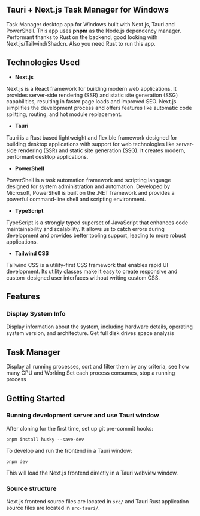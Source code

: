 ## <a name="no-link"></a> Tauri + Next.js Task Manager for Windows

Task Manager desktop app for Windows built with Next.js, Tauri and PowerShell.
This app uses **pnpm** as the Node.js dependency
manager. Performant thanks to Rust on the backend, good looking
with Next.js/Tailwind/Shadcn. Also you need Rust to run this app.

## <a name="no-link"></a>Technologies Used

- **Next.js**

Next.js is a React framework for building modern web applications. It provides server-side rendering (SSR) and static site generation (SSG) capabilities, resulting in faster page loads and improved SEO. Next.js simplifies the development process and offers features like automatic code splitting, routing, and hot module replacement.

- **Tauri**

Tauri is a Rust based lightweight and flexible framework designed for building desktop applications with support for web technologies like server-side rendering (SSR) and static site generation (SSG). It creates modern, performant desktop applications.

- **PowerShell**

PowerShell is a task automation framework and scripting language designed for system administration and automation. Developed by Microsoft, PowerShell is built on the .NET framework and provides a powerful command-line shell and scripting environment.

- **TypeScript**

TypeScript is a strongly typed superset of JavaScript that enhances code maintainability and scalability. It allows us to catch errors during development and provides better tooling support, leading to more robust applications.

- **Tailwind CSS**

Tailwind CSS is a utility-first CSS framework that enables rapid UI development. Its utility classes make it easy to create responsive and custom-designed user interfaces without writing custom CSS.

## <a name="no-link"></a>Features

### <a name="no-link"></a>Display System Info
Display information about the system, including hardware details, operating system version, and architecture. Get full disk drives
space analysis

## <a name="no-link"></a>Task Manager
Display all running processes, sort and filter them by any criteria, see how many CPU and Working Set each process consumes, stop a running process

## <a name="no-link"></a>Getting Started

### Running development server and use Tauri window

After cloning for the first time, set up git pre-commit hooks:

```shell
pnpm install husky --save-dev
```

To develop and run the frontend in a Tauri window:

```shell
pnpm dev
```

This will load the Next.js frontend directly in a Tauri webview window.

### Source structure

Next.js frontend source files are located in `src/` and Tauri Rust application source
files are located in `src-tauri/`.

